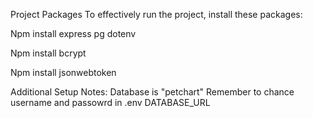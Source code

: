 Project Packages
To effectively run the project, install these packages:

Npm install express pg dotenv

Npm install bcrypt

Npm install jsonwebtoken


Additional Setup Notes:
Database is "petchart"
Remember to chance username and passowrd in .env DATABASE_URL